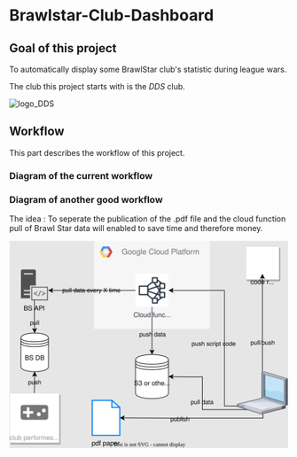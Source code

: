 # Brawlstar-Club-Dashboard

## Goal of this project

To automatically display some BrawlStar club's statistic during league wars.

The club this project starts with is the _DDS_ club.

![logo_DDS](https://scontent-cdg2-1.xx.fbcdn.net/v/t1.6435-1/50069589_2246580418930831_4352970910936858624_n.jpg?stp=dst-jpg_p200x200&_nc_cat=104&ccb=1-6&_nc_sid=dbb9e7&_nc_ohc=BzdGdZh6NEUAX89lD9b&_nc_ht=scontent-cdg2-1.xx&oh=00_AT8WLsnTX3F_6NBchGiu8WRlOHiCaEdnE8kKDV7ux3TLog&oe=6298D8F7)

## Workflow

This part describes the workflow of this project.

### Diagram of the current workflow

### Diagram of another good workflow

The idea : To seperate the publication of the .pdf file and the cloud function pull of Brawl Star data will enabled to save time and therefore money.

![workflow](/images/complete_workflow.svg)
